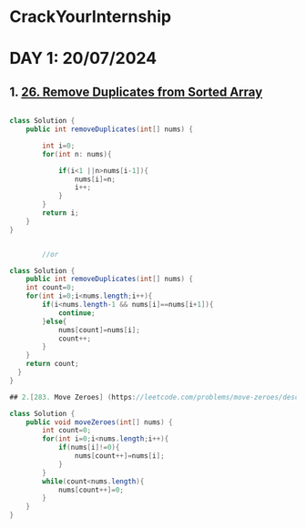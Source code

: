 # CrackYourInternship

# DAY 1: 20/07/2024

## 1. [26. Remove Duplicates from Sorted Array](https://leetcode.com/problems/remove-duplicates-from-sorted-array/description/)

```JAVA

class Solution {
    public int removeDuplicates(int[] nums) {

        int i=0;
        for(int n: nums){

            if(i<1 ||n>nums[i-1]){
                nums[i]=n;
                i++;
            }
        }
        return i;
    }
}


        //or

class Solution {
    public int removeDuplicates(int[] nums) {
    int count=0;
    for(int i=0;i<nums.length;i++){
        if(i<nums.length-1 && nums[i]==nums[i+1]){
            continue;
        }else{
            nums[count]=nums[i];
            count++;
        }
    }
    return count;
  }
}

## 2.[283. Move Zeroes] (https://leetcode.com/problems/move-zeroes/description/)

class Solution {
    public void moveZeroes(int[] nums) {
        int count=0;
        for(int i=0;i<nums.length;i++){
            if(nums[i]!=0){
                nums[count++]=nums[i];
            }
        }
        while(count<nums.length){
            nums[count++]=0;
        }
    }
}
